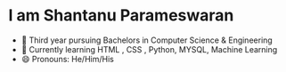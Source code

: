 # I am Shantanu Parameswaran
- 🏫 Third year pursuing Bachelors in Computer Science & Engineering 
- 🌱 Currently learning HTML , CSS , Python, MYSQL, Machine Learning 
- 😄 Pronouns: He/Him/His
